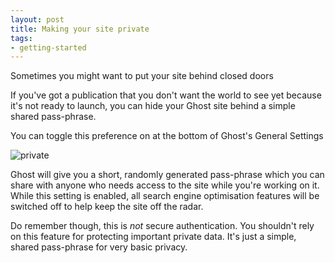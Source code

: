 ```yaml
---
layout: post
title: Making your site private
tags:
- getting-started
---
```


Sometimes you might want to put your site behind closed doors

If you've got a publication that you don't want the world to see yet because it's not ready to launch, you can hide your Ghost site behind a simple shared pass-phrase.

You can toggle this preference on at the bottom of Ghost's General Settings

![private](https://casper.ghost.org/v1.0.0/images/private.png)

Ghost will give you a short, randomly generated pass-phrase which you can share with anyone who needs access to the site while you're working on it. While this setting is enabled, all search engine optimisation features will be switched off to help keep the site off the radar.

Do remember though, this is *not* secure authentication. You shouldn't rely on this feature for protecting important private data. It's just a simple, shared pass-phrase for very basic privacy.